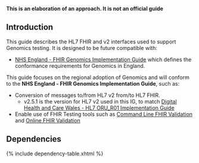 
**This is an elaboration of an approach. It is not an official guide**

## Introduction

This guide describes the HL7 FHIR and v2 interfaces used to support Genomics testing. It is designed to be future compatible with:

- [NHS England - FHIR Genomics Implementation Guide](https://simplifier.net/guide/fhir-genomics-implementation-guide/Home/FHIRAssets/Profiles) which defines the conformance requirements for Genomics in England.

This guide focuses on the regional adoption of Genomics and will conform to the **NHS England - FHIR Genomics Implementation Guide**, such as:

- Conversion of messages to/from HL7 v2 from/to HL7 FHIR.
  - v2.5.1 is the version for HL7 v2 used in this IG, to match [Digital Health and Care Wales - HL7 ORU_R01 Implementation Guide](DHCW-HL7-v2-5-1-ORUR01-Specification.pdf)
- Enable use of FHIR Testing tools such as [Command Line FHIR Validation](https://confluence.hl7.org/display/FHIR/Using+the+FHIR+Validator) and [Online FHIR Validation](https://validator.fhir.org/)

## Dependencies

{% include dependency-table.xhtml %}
